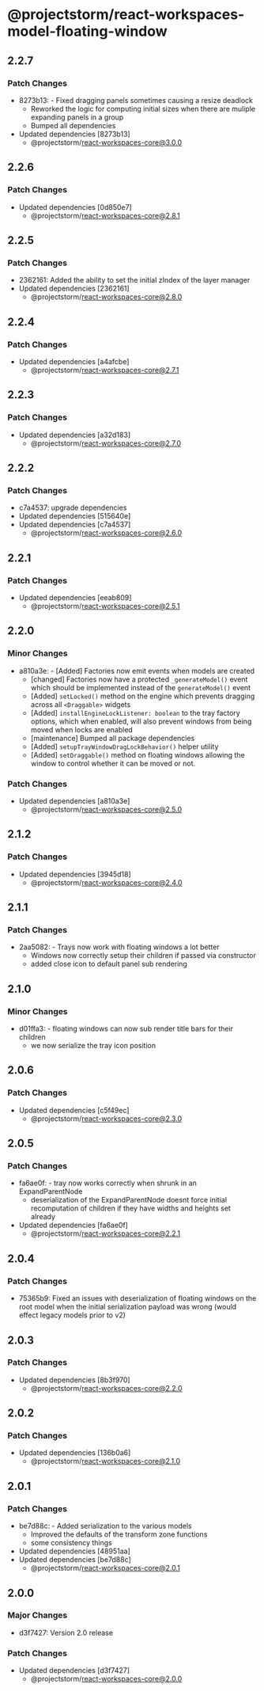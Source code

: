 # @projectstorm/react-workspaces-model-floating-window

## 2.2.7

### Patch Changes

- 8273b13: - Fixed dragging panels sometimes causing a resize deadlock
  - Reworked the logic for computing initial sizes when there are muliple expanding panels in a group
  - Bumped all dependencies
- Updated dependencies [8273b13]
  - @projectstorm/react-workspaces-core@3.0.0

## 2.2.6

### Patch Changes

- Updated dependencies [0d850e7]
  - @projectstorm/react-workspaces-core@2.8.1

## 2.2.5

### Patch Changes

- 2362161: Added the ability to set the initial zIndex of the layer manager
- Updated dependencies [2362161]
  - @projectstorm/react-workspaces-core@2.8.0

## 2.2.4

### Patch Changes

- Updated dependencies [a4afcbe]
  - @projectstorm/react-workspaces-core@2.7.1

## 2.2.3

### Patch Changes

- Updated dependencies [a32d183]
  - @projectstorm/react-workspaces-core@2.7.0

## 2.2.2

### Patch Changes

- c7a4537: upgrade dependencies
- Updated dependencies [515640e]
- Updated dependencies [c7a4537]
  - @projectstorm/react-workspaces-core@2.6.0

## 2.2.1

### Patch Changes

- Updated dependencies [eeab809]
  - @projectstorm/react-workspaces-core@2.5.1

## 2.2.0

### Minor Changes

- a810a3e: - [Added] Factories now emit events when models are created
  - [changed] Factories now have a protected `_generateModel()` event which should be implemented instead of the `generateModel()` event
  - [Added] `setLocked()` method on the engine which prevents dragging across all `<Draggable>` widgets
  - [Added] `installEngineLockListener: boolean` to the tray factory options, which when enabled, will also prevent windows from being moved when locks are enabled
  - [maintenance] Bumped all package dependencies
  - [Added] `setupTrayWindowDragLockBehavior()` helper utility
  - [Added] `setDraggable()` method on floating windows allowing the window to control whether it can be moved or not.

### Patch Changes

- Updated dependencies [a810a3e]
  - @projectstorm/react-workspaces-core@2.5.0

## 2.1.2

### Patch Changes

- Updated dependencies [3945d18]
  - @projectstorm/react-workspaces-core@2.4.0

## 2.1.1

### Patch Changes

- 2aa5082: - Trays now work with floating windows a lot better
  - Windows now correctly setup their children if passed via constructor
  - added close icon to default panel sub rendering

## 2.1.0

### Minor Changes

- d01ffa3: - floating windows can now sub render title bars for their children
  - we now serialize the tray icon position

## 2.0.6

### Patch Changes

- Updated dependencies [c5f49ec]
  - @projectstorm/react-workspaces-core@2.3.0

## 2.0.5

### Patch Changes

- fa6ae0f: - tray now works correctly when shrunk in an ExpandParentNode
  - deserialization of the ExpandParentNode doesnt force initial recomputation of children if they have widths and heights set already
- Updated dependencies [fa6ae0f]
  - @projectstorm/react-workspaces-core@2.2.1

## 2.0.4

### Patch Changes

- 75365b9: Fixed an issues with deserialization of floating windows on the root model when the initial serialization payload was wrong (would effect legacy models prior to v2)

## 2.0.3

### Patch Changes

- Updated dependencies [8b3f970]
  - @projectstorm/react-workspaces-core@2.2.0

## 2.0.2

### Patch Changes

- Updated dependencies [136b0a6]
  - @projectstorm/react-workspaces-core@2.1.0

## 2.0.1

### Patch Changes

- be7d88c: - Added serialization to the various models
  - Improved the defaults of the transform zone functions
  - some consistency things
- Updated dependencies [48951aa]
- Updated dependencies [be7d88c]
  - @projectstorm/react-workspaces-core@2.0.1

## 2.0.0

### Major Changes

- d3f7427: Version 2.0 release

### Patch Changes

- Updated dependencies [d3f7427]
  - @projectstorm/react-workspaces-core@2.0.0
